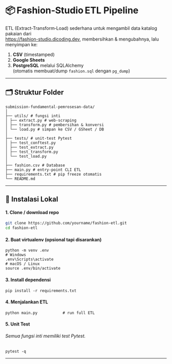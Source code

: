 # 📦 Fashion‑Studio ETL Pipeline

ETL (Extract‑Transform‑Load) sederhana untuk mengambil data katalog pakaian dari  
<https://fashion-studio.dicoding.dev>, membersihkan & mengubahnya, lalu
menyimpan ke:

1. **CSV** (timestamped)
2. **Google Sheets**
3. **PostgreSQL** melalui SQLAlchemy  
   (otomatis membuat/dump `fashion.sql` dengan `pg_dump`)

---

## 🗂 Struktur Folder
```
submission-fundamental-pemrosesan-data/
│
├── utils/ # fungsi inti
│ ├── extract.py # web‑scraping
│ ├── transform.py # pembersihan & konversi
│ └── load.py # simpan ke CSV / GSheet / DB
│
├── tests/ # unit‑test Pytest
│ ├── test_conftest.py
│ ├── test_extract.py
│ ├── test_transform.py
│ └── test_load.py
│
├── fashion.csv # Database
├── main.py # entry‑point CLI ETL
├── requirements.txt # pip freeze otomatis
└── README.md
```
---

## 🔧 Instalasi Lokal

#### 1. Clone / download repo
```bash
git clone https://github.com/yourname/fashion-etl.git
cd fashion-etl
```
#### 2. Buat virtualenv (opsional tapi disarankan)
```
python -m venv .env
# Windows
.env\Scripts\activate
# macOS / Linux
source .env/bin/activate
```
#### 3. Install dependensi
```
pip install -r requirements.txt
```
#### 4. Menjalankan ETL
```
python main.py           # run full ETL
```
#### 5. Unit Test
###### Semua fungsi inti memiliki test Pytest.
```
pytest -q
```
---
